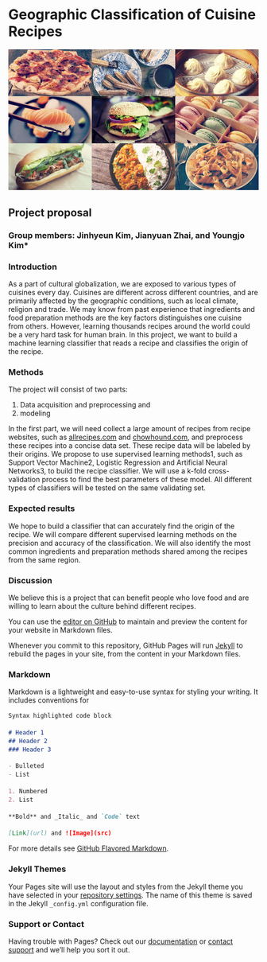 # Geographic Classification of Cuisine Recipes

<img src = "CuisineFromAroundTheWorld.png">

## Project proposal
### Group members: Jinhyeun Kim, Jianyuan Zhai, and Youngjo Kim*

### Introduction
As a part of cultural globalization, we are exposed to various types of cuisines every day. Cuisines are different across different countries, and are primarily affected by the geographic conditions, such as local climate, religion and trade. We may know from past experience that ingredients and food preparation methods are the key factors distinguishes one cuisine from others. However, learning thousands recipes around the world could be a very hard task for human brain. In this project, we want to build a machine learning classifier that reads a recipe and classifies the origin of the recipe.

### Methods
The project will consist of two parts: 
1. Data acquisition and preprocessing and
2. modeling

In the first part, we will need collect a large amount of recipes from recipe websites, such as [allrecipes.com](https://www.allrecipes.com/) and [chowhound.com](https://www.chowhound.com/), and preprocess these recipes into a concise data set. These recipe data will be labeled by their origins. We propose to use supervised learning methods1, such as Support Vector Machine2, Logistic Regression and Artificial Neural Networks3, to build the recipe classifier. We will use a k-fold cross-validation process to find the best parameters of these model. All different types of classifiers will be tested on the same validating set. 

### Expected results
We hope to build a classifier that can accurately find the origin of the recipe. We will compare different supervised learning methods on the precision and accuracy of the classification. We will also identify the most common ingredients and preparation methods shared among the recipes from the same region. 

### Discussion
We believe this is a project that can benefit people who love food and are willing to learn about the culture behind different recipes.





You can use the [editor on GitHub](https://github.com/Youngjo-Kim/CX4240_project_2019/edit/master/README.md) to maintain and preview the content for your website in Markdown files.

Whenever you commit to this repository, GitHub Pages will run [Jekyll](https://jekyllrb.com/) to rebuild the pages in your site, from the content in your Markdown files.

### Markdown

Markdown is a lightweight and easy-to-use syntax for styling your writing. It includes conventions for

```markdown
Syntax highlighted code block

# Header 1
## Header 2
### Header 3

- Bulleted
- List

1. Numbered
2. List

**Bold** and _Italic_ and `Code` text

[Link](url) and ![Image](src)
```

For more details see [GitHub Flavored Markdown](https://guides.github.com/features/mastering-markdown/).

### Jekyll Themes

Your Pages site will use the layout and styles from the Jekyll theme you have selected in your [repository settings](https://github.com/Youngjo-Kim/CX4240_project_2019/settings). The name of this theme is saved in the Jekyll `_config.yml` configuration file.

### Support or Contact

Having trouble with Pages? Check out our [documentation](https://help.github.com/categories/github-pages-basics/) or [contact support](https://github.com/contact) and we’ll help you sort it out.

